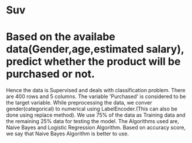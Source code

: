 # Suv
# Based on the availabe data(Gender,age,estimated salary), predict whether the product will be purchased or not.
Hence the data is Supervised and deals with classification problem.
There are 400 rows and 5 columns.
The variable 'Purchased' is considered to be the target variable.
While preprocessing the data, we conver gender(categorical) to numerical using LabelEncoder.(This can also be done using replace method).
We use 75% of the data as Training data and the remaining 25% data for testing the model.
The Algorithms used are, Naive Bayes and Logistic Regression Algorithm.
Based on accuracy score, we say that Naive Bayes Algorithm is better to use.
